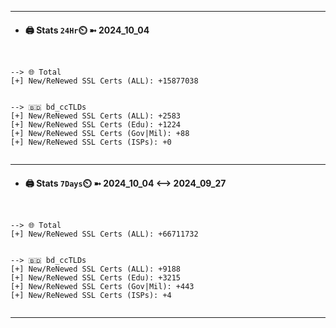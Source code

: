 

---
- #### 🖨️ **Stats** `24Hr`⏲️ ➼ 2024_10_04
```console


--> 🌐 Total
[+] New/ReNewed SSL Certs (ALL): +15877038


--> 🇧🇩 bd_ccTLDs
[+] New/ReNewed SSL Certs (ALL): +2583
[+] New/ReNewed SSL Certs (Edu): +1224
[+] New/ReNewed SSL Certs (Gov|Mil): +88
[+] New/ReNewed SSL Certs (ISPs): +0


```

---
- #### 🖨️ **Stats** `7Days`⏲️ ➼ 2024_10_04 <--> 2024_09_27
```console


--> 🌐 Total
[+] New/ReNewed SSL Certs (ALL): +66711732


--> 🇧🇩 bd_ccTLDs
[+] New/ReNewed SSL Certs (ALL): +9188
[+] New/ReNewed SSL Certs (Edu): +3215
[+] New/ReNewed SSL Certs (Gov|Mil): +443
[+] New/ReNewed SSL Certs (ISPs): +4


```

---

